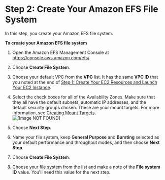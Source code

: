 # Step 2: Create Your Amazon EFS File System<a name="gs-step-two-create-efs-resources"></a>

In this step, you create your Amazon EFS file system\.

**To create your Amazon EFS file system**

1. Open the Amazon EFS Management Console at [https://console\.aws\.amazon\.com/efs/](https://console.aws.amazon.com/efs/)\.

1. Choose **Create File System**\.

1. Choose your default VPC from the **VPC** list\. It has the same **VPC ID** that you noted at the end of [Step 1: Create Your EC2 Resources and Launch Your EC2 Instance](gs-step-one-create-ec2-resources.md)\.

1. Select the check boxes for all of the Availability Zones\. Make sure that they all have the default subnets, automatic IP addresses, and the default security groups chosen\. These are your mount targets\. For more information, see [Creating Mount Targets](accessing-fs.md)\.  
![\[Image NOT FOUND\]](http://docs.aws.amazon.com/efs/latest/ug/images/gs-configure-file-system-600w.png)

1. Choose **Next Step**\.

1. Name your file system, keep **General Purpose** and **Bursting** selected as your default performance and throughput modes, and then choose **Next Step**\.

1. Choose **Create File System**\.

1. Choose your file system from the list and make a note of the **File system ID** value\. You'll need this value for the next step\.